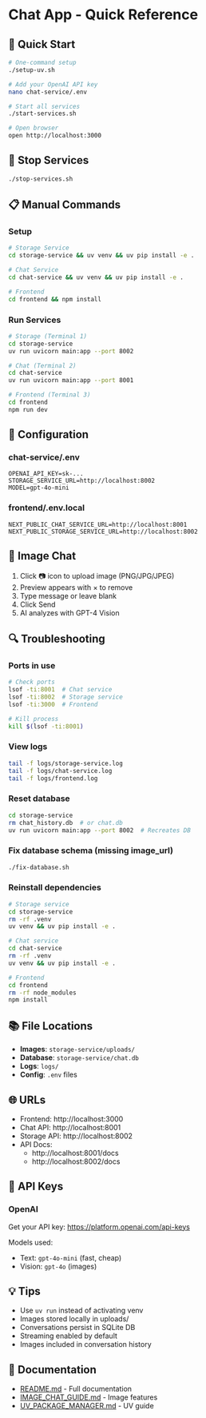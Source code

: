 # Chat App - Quick Reference

## 🚀 Quick Start

```bash
# One-command setup
./setup-uv.sh

# Add your OpenAI API key
nano chat-service/.env

# Start all services
./start-services.sh

# Open browser
open http://localhost:3000
```

## 🛑 Stop Services

```bash
./stop-services.sh
```

## 📋 Manual Commands

### Setup
```bash
# Storage Service
cd storage-service && uv venv && uv pip install -e .

# Chat Service  
cd chat-service && uv venv && uv pip install -e .

# Frontend
cd frontend && npm install
```

### Run Services
```bash
# Storage (Terminal 1)
cd storage-service
uv run uvicorn main:app --port 8002

# Chat (Terminal 2)
cd chat-service
uv run uvicorn main:app --port 8001

# Frontend (Terminal 3)
cd frontend
npm run dev
```

## 🔧 Configuration

### chat-service/.env
```env
OPENAI_API_KEY=sk-...
STORAGE_SERVICE_URL=http://localhost:8002
MODEL=gpt-4o-mini
```

### frontend/.env.local
```env
NEXT_PUBLIC_CHAT_SERVICE_URL=http://localhost:8001
NEXT_PUBLIC_STORAGE_SERVICE_URL=http://localhost:8002
```

## 📸 Image Chat

1. Click 📷 icon to upload image (PNG/JPG/JPEG)
2. Preview appears with × to remove
3. Type message or leave blank
4. Click Send
5. AI analyzes with GPT-4 Vision

## 🔍 Troubleshooting

### Ports in use
```bash
# Check ports
lsof -ti:8001  # Chat service
lsof -ti:8002  # Storage service
lsof -ti:3000  # Frontend

# Kill process
kill $(lsof -ti:8001)
```

### View logs
```bash
tail -f logs/storage-service.log
tail -f logs/chat-service.log
tail -f logs/frontend.log
```

### Reset database
```bash
cd storage-service
rm chat_history.db  # or chat.db
uv run uvicorn main:app --port 8002  # Recreates DB
```

### Fix database schema (missing image_url)
```bash
./fix-database.sh
```

### Reinstall dependencies
```bash
# Storage service
cd storage-service
rm -rf .venv
uv venv && uv pip install -e .

# Chat service
cd chat-service
rm -rf .venv
uv venv && uv pip install -e .

# Frontend
cd frontend
rm -rf node_modules
npm install
```

## 📚 File Locations

- **Images**: `storage-service/uploads/`
- **Database**: `storage-service/chat.db`
- **Logs**: `logs/`
- **Config**: `.env` files

## 🌐 URLs

- Frontend: http://localhost:3000
- Chat API: http://localhost:8001
- Storage API: http://localhost:8002
- API Docs: 
  - http://localhost:8001/docs
  - http://localhost:8002/docs

## 🔑 API Keys

### OpenAI
Get your API key: https://platform.openai.com/api-keys

Models used:
- Text: `gpt-4o-mini` (fast, cheap)
- Vision: `gpt-4o` (images)

## 💡 Tips

- Use `uv run` instead of activating venv
- Images stored locally in uploads/
- Conversations persist in SQLite DB
- Streaming enabled by default
- Images included in conversation history

## 📖 Documentation

- [README.md](./README.md) - Full documentation
- [IMAGE_CHAT_GUIDE.md](./IMAGE_CHAT_GUIDE.md) - Image features
- [UV_PACKAGE_MANAGER.md](./UV_PACKAGE_MANAGER.md) - UV guide

